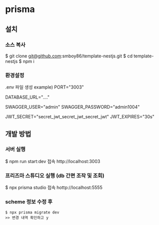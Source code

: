# prisma

## 설치

### 소스 복사

$ git clone git@github.com:smboy86/template-nestjs.git
$ cd template-nestjs
$ npm i

### 환경설정

.env 파일 생성
example)
PORT="3003"

DATABASE_URL="...."

SWAGGER_USER="admin"
SWAGGER_PASSWORD="admin1004"

JWT_SECRET="secret_jwt_secret_jwt_secret_jwt"
JWT_EXPIRES="30s"

## 개발 방법

### 서버 실행

$ npm run start:dev
접속 http://localhost:3003

### 프리즈마 스튜디오 실행 (db 간편 조작 및 조회)

$ npx prisma studio
접속 hottp://localhost:5555

### scheme 정보 수정 후

```
$ npx prisma migrate dev
>> 변경 내역 확인하고 y
```
